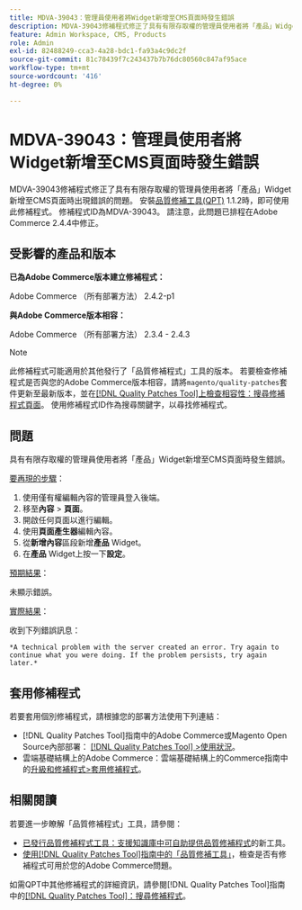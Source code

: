 ```yaml
---
title: MDVA-39043：管理員使用者將Widget新增至CMS頁面時發生錯誤
description: MDVA-39043修補程式修正了具有有限存取權的管理員使用者將「產品」Widget新增至CMS頁面時出現錯誤的問題。 安裝[Quality Patches Tool (QPT)](https://experienceleague.adobe.com/en/docs/commerce-knowledge-base/kb/announcements/commerce-announcements/magento-quality-patches-released-new-tool-to-self-serve-quality-patches) 1.1.2時，即可使用此修補程式。 修補程式ID為MDVA-39043。 請注意，此問題已排程在Adobe Commerce 2.4.4中修正。
feature: Admin Workspace, CMS, Products
role: Admin
exl-id: 82488249-cca3-4a28-bdc1-fa93a4c9dc2f
source-git-commit: 81c78439f7c243437b7b76dc80560c847af95ace
workflow-type: tm+mt
source-wordcount: '416'
ht-degree: 0%

---
```


# MDVA-39043：管理員使用者將Widget新增至CMS頁面時發生錯誤

MDVA-39043修補程式修正了具有有限存取權的管理員使用者將「產品」Widget新增至CMS頁面時出現錯誤的問題。 安裝[品質修補工具(QPT)](https://experienceleague.adobe.com/en/docs/commerce-knowledge-base/kb/announcements/commerce-announcements/magento-quality-patches-released-new-tool-to-self-serve-quality-patches) 1.1.2時，即可使用此修補程式。 修補程式ID為MDVA-39043。 請注意，此問題已排程在Adobe Commerce 2.4.4中修正。

## 受影響的產品和版本

**已為Adobe Commerce版本建立修補程式：**

Adobe Commerce （所有部署方法） 2.4.2-p1

**與Adobe Commerce版本相容：**

Adobe Commerce （所有部署方法） 2.3.4 - 2.4.3

>[!NOTE]
>
>此修補程式可能適用於其他發行了「品質修補程式」工具的版本。 若要檢查修補程式是否與您的Adobe Commerce版本相容，請將`magento/quality-patches`套件更新至最新版本，並在[[!DNL Quality Patches Tool]上檢查相容性：搜尋修補程式頁面](https://experienceleague.adobe.com/en/docs/commerce-knowledge-base/kb/announcements/commerce-announcements/magento-quality-patches-released-new-tool-to-self-serve-quality-patches)。 使用修補程式ID作為搜尋關鍵字，以尋找修補程式。

## 問題

具有有限存取權的管理員使用者將「產品」Widget新增至CMS頁面時發生錯誤。

<u>要再現的步驟</u>：

1. 使用僅有權編輯內容的管理員登入後端。
1. 移至&#x200B;**內容** > **頁面**。
1. 開啟任何頁面以進行編輯。
1. 使用&#x200B;**頁面產生器**&#x200B;編輯內容。
1. 從&#x200B;**新增內容**&#x200B;區段新增&#x200B;**產品** Widget。
1. 在&#x200B;**產品** Widget上按一下&#x200B;**設定**。

<u>預期結果</u>：

未顯示錯誤。

<u>實際結果</u>：

收到下列錯誤訊息：

`*A technical problem with the server created an error. Try again to continue what you were doing. If the problem persists, try again later.*`

## 套用修補程式

若要套用個別修補程式，請根據您的部署方法使用下列連結：

* [!DNL Quality Patches Tool]指南中的Adobe Commerce或Magento Open Source內部部署： [[!DNL Quality Patches Tool] >使用狀況](/help/tools/quality-patches-tool/usage.md)。
* 雲端基礎結構上的Adobe Commerce：雲端基礎結構上的Commerce指南中的[升級和修補程式>套用修補程式](https://experienceleague.adobe.com/docs/commerce-cloud-service/user-guide/develop/upgrade/apply-patches.html)。

## 相關閱讀

若要進一步瞭解「品質修補程式」工具，請參閱：

* [已發行品質修補程式工具：支援知識庫中可自助提供品質修補程式](https://experienceleague.adobe.com/en/docs/commerce-knowledge-base/kb/announcements/commerce-announcements/magento-quality-patches-released-new-tool-to-self-serve-quality-patches)的新工具。
* [使用[!DNL Quality Patches Tool]指南中的「品質修補工具」](/help/tools/quality-patches-tool/patches-available-in-qpt/check-patch-for-magento-issue-with-magento-quality-patches.md)，檢查是否有修補程式可用於您的Adobe Commerce問題。

如需QPT中其他修補程式的詳細資訊，請參閱[!DNL Quality Patches Tool]指南中的[[!DNL Quality Patches Tool]：搜尋修補程式](https://experienceleague.adobe.com/tools/commerce-quality-patches/index.html)。

